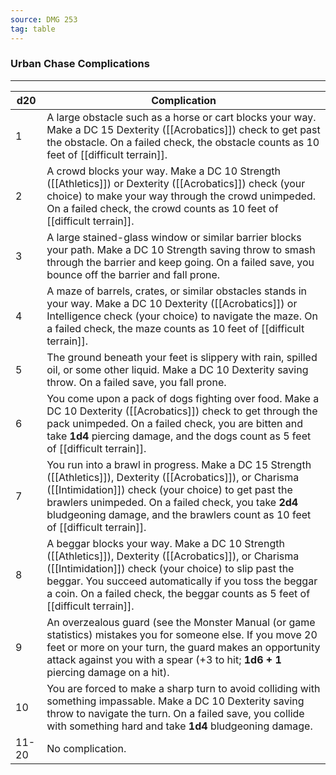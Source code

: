 ```yaml
---
source: DMG 253
tag: table
---
```


### Urban Chase Complications
---
|d20|Complication|
|----|------------|
|1|A large obstacle such as a horse or cart blocks your way. Make a DC 15 Dexterity ([[Acrobatics]]) check to get past the obstacle. On a failed check, the obstacle counts as 10 feet of [[difficult terrain]].|
|2|A crowd blocks your way. Make a DC 10 Strength ([[Athletics]]) or Dexterity ([[Acrobatics]]) check (your choice) to make your way through the crowd unimpeded. On a failed check, the crowd counts as 10 feet of [[difficult terrain]].|
|3|A large stained-glass window or similar barrier blocks your path. Make a DC 10 Strength saving throw to smash through the barrier and keep going. On a failed save, you bounce off the barrier and fall prone.|
|4|A maze of barrels, crates, or similar obstacles stands in your way. Make a DC 10 Dexterity ([[Acrobatics]]) or Intelligence check (your choice) to navigate the maze. On a failed check, the maze counts as 10 feet of [[difficult terrain]].|
|5|The ground beneath your feet is slippery with rain, spilled oil, or some other liquid. Make a DC 10 Dexterity saving throw. On a failed save, you fall prone.|
|6|You come upon a pack of dogs fighting over food. Make a DC 10 Dexterity ([[Acrobatics]]) check to get through the pack unimpeded. On a failed check, you are bitten and take **1d4** piercing damage, and the dogs count as 5 feet of [[difficult terrain]].|
|7|You run into a brawl in progress. Make a DC 15 Strength ([[Athletics]]), Dexterity ([[Acrobatics]]), or Charisma ([[Intimidation]]) check (your choice) to get past the brawlers unimpeded. On a failed check, you take **2d4** bludgeoning damage, and the brawlers count as 10 feet of [[difficult terrain]].|
|8|A beggar blocks your way. Make a DC 10 Strength ([[Athletics]]), Dexterity ([[Acrobatics]]), or Charisma ([[Intimidation]]) check (your choice) to slip past the beggar. You succeed automatically if you toss the beggar a coin. On a failed check, the beggar counts as 5 feet of [[difficult terrain]].|
|9|An overzealous guard (see the Monster Manual (or game statistics) mistakes you for someone else. If you move 20 feet or more on your turn, the guard makes an opportunity attack against you with a spear (+3 to hit; **1d6 + 1** piercing damage on a hit).|
|10|You are forced to make a sharp turn to avoid colliding with something impassable. Make a DC 10 Dexterity saving throw to navigate the turn. On a failed save, you collide with something hard and take **1d4** bludgeoning damage.|
|11-20|No complication.|
